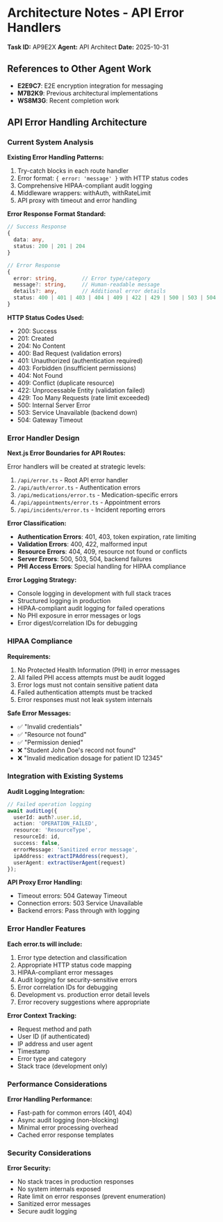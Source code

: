 # Architecture Notes - API Error Handlers

**Task ID:** AP9E2X
**Agent:** API Architect
**Date:** 2025-10-31

## References to Other Agent Work
- **E2E9C7**: E2E encryption integration for messaging
- **M7B2K9**: Previous architectural implementations
- **WS8M3G**: Recent completion work

## API Error Handling Architecture

### Current System Analysis

**Existing Error Handling Patterns:**
1. Try-catch blocks in each route handler
2. Error format: `{ error: 'message' }` with HTTP status codes
3. Comprehensive HIPAA-compliant audit logging
4. Middleware wrappers: withAuth, withRateLimit
5. API proxy with timeout and error handling

**Error Response Format Standard:**
```typescript
// Success Response
{
  data: any,
  status: 200 | 201 | 204
}

// Error Response
{
  error: string,        // Error type/category
  message?: string,     // Human-readable message
  details?: any,        // Additional error details
  status: 400 | 401 | 403 | 404 | 409 | 422 | 429 | 500 | 503 | 504
}
```

**HTTP Status Codes Used:**
- 200: Success
- 201: Created
- 204: No Content
- 400: Bad Request (validation errors)
- 401: Unauthorized (authentication required)
- 403: Forbidden (insufficient permissions)
- 404: Not Found
- 409: Conflict (duplicate resource)
- 422: Unprocessable Entity (validation failed)
- 429: Too Many Requests (rate limit exceeded)
- 500: Internal Server Error
- 503: Service Unavailable (backend down)
- 504: Gateway Timeout

### Error Handler Design

**Next.js Error Boundaries for API Routes:**

Error handlers will be created at strategic levels:
1. `/api/error.ts` - Root API error handler
2. `/api/auth/error.ts` - Authentication errors
3. `/api/medications/error.ts` - Medication-specific errors
4. `/api/appointments/error.ts` - Appointment errors
5. `/api/incidents/error.ts` - Incident reporting errors

**Error Classification:**
- **Authentication Errors**: 401, 403, token expiration, rate limiting
- **Validation Errors**: 400, 422, malformed input
- **Resource Errors**: 404, 409, resource not found or conflicts
- **Server Errors**: 500, 503, 504, backend failures
- **PHI Access Errors**: Special handling for HIPAA compliance

**Error Logging Strategy:**
- Console logging in development with full stack traces
- Structured logging in production
- HIPAA-compliant audit logging for failed operations
- No PHI exposure in error messages or logs
- Error digest/correlation IDs for debugging

### HIPAA Compliance

**Requirements:**
1. No Protected Health Information (PHI) in error messages
2. All failed PHI access attempts must be audit logged
3. Error logs must not contain sensitive patient data
4. Failed authentication attempts must be tracked
5. Error responses must not leak system internals

**Safe Error Messages:**
- ✅ "Invalid credentials"
- ✅ "Resource not found"
- ✅ "Permission denied"
- ❌ "Student John Doe's record not found"
- ❌ "Invalid medication dosage for patient ID 12345"

### Integration with Existing Systems

**Audit Logging Integration:**
```typescript
// Failed operation logging
await auditLog({
  userId: auth?.user.id,
  action: 'OPERATION_FAILED',
  resource: 'ResourceType',
  resourceId: id,
  success: false,
  errorMessage: 'Sanitized error message',
  ipAddress: extractIPAddress(request),
  userAgent: extractUserAgent(request)
});
```

**API Proxy Error Handling:**
- Timeout errors: 504 Gateway Timeout
- Connection errors: 503 Service Unavailable
- Backend errors: Pass through with logging

### Error Handler Features

**Each error.ts will include:**
1. Error type detection and classification
2. Appropriate HTTP status code mapping
3. HIPAA-compliant error messages
4. Audit logging for security-sensitive errors
5. Error correlation IDs for debugging
6. Development vs. production error detail levels
7. Error recovery suggestions where appropriate

**Error Context Tracking:**
- Request method and path
- User ID (if authenticated)
- IP address and user agent
- Timestamp
- Error type and category
- Stack trace (development only)

### Performance Considerations

**Error Handling Performance:**
- Fast-path for common errors (401, 404)
- Async audit logging (non-blocking)
- Minimal error processing overhead
- Cached error response templates

### Security Considerations

**Error Security:**
- No stack traces in production responses
- No system internals exposed
- Rate limit on error responses (prevent enumeration)
- Sanitized error messages
- Secure audit logging
